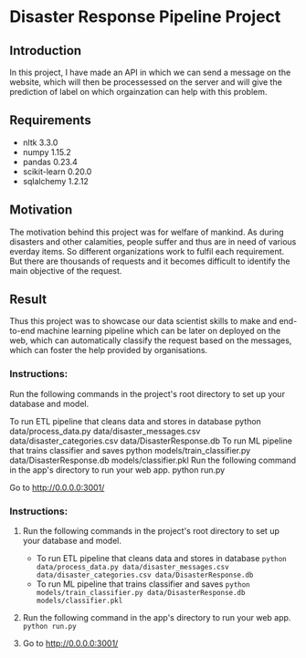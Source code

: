 # Disaster Response Pipeline Project

## Introduction
In this project, I have made an API in which we can send a message on the website, which will then be processessed on the server and will give the prediction of label on which orgainzation can help with this problem.

## Requirements
- nltk 3.3.0
- numpy 1.15.2
- pandas 0.23.4
- scikit-learn 0.20.0
- sqlalchemy 1.2.12

## Motivation 
The motivation behind this project was for welfare of mankind. As during disasters and other calamities, people suffer and thus are in need of various everday items. So different organizations work to fulfil each requirement. But there are thousands of requests and it becomes difficult to identify the main objective of the request.

## Result
Thus this project was to showcase our data scientist skills to make and end-to-end machine learning pipeline which can be later on deployed on the web, which can automatically classify the request based on the messages, which can foster the help provided by organisations.


### Instructions:
Run the following commands in the project's root directory to set up your database and model.

To run ETL pipeline that cleans data and stores in database python data/process_data.py data/disaster_messages.csv data/disaster_categories.csv data/DisasterResponse.db
To run ML pipeline that trains classifier and saves python models/train_classifier.py data/DisasterResponse.db models/classifier.pkl
Run the following command in the app's directory to run your web app. python run.py

Go to http://0.0.0.0:3001/

### Instructions:
1. Run the following commands in the project's root directory to set up your database and model.

    - To run ETL pipeline that cleans data and stores in database
        `python data/process_data.py data/disaster_messages.csv data/disaster_categories.csv data/DisasterResponse.db`
    - To run ML pipeline that trains classifier and saves
        `python models/train_classifier.py data/DisasterResponse.db models/classifier.pkl`

2. Run the following command in the app's directory to run your web app.
    `python run.py`

3. Go to http://0.0.0.0:3001/
